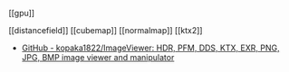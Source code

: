[[gpu]] 

[[distancefield]]
[[cubemap]]
[[normalmap]]
[[ktx2]]


- [GitHub - kopaka1822/ImageViewer: HDR, PFM, DDS, KTX, EXR, PNG, JPG, BMP image viewer and manipulator](https://github.com/kopaka1822/ImageViewer)


